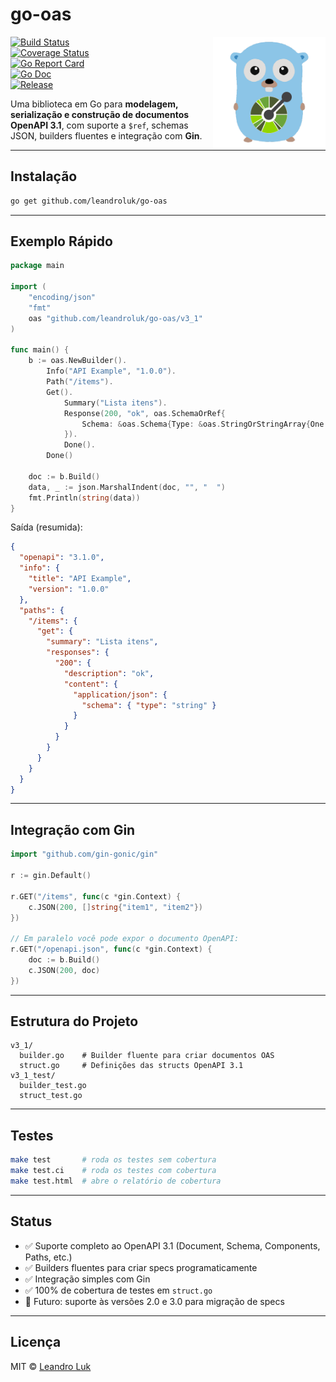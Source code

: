 # go-oas

<img align="right" width="180px" src="https://raw.githubusercontent.com/leandroluk/go-oas/refs/heads/master/assets/go-oas.png">

[![Build Status](https://github.com/leandroluk/go-oas/actions/workflows/ci.yml/badge.svg?branch=master)](https://github.com/leandroluk/go-oas/actions)  
[![Coverage Status](https://img.shields.io/codecov/c/github/leandroluk/go-oas/master.svg)](https://codecov.io/gh/leandroluk/go-oas)  
[![Go Report Card](https://goreportcard.com/badge/github.com/leandroluk/go-oas??1)](https://goreportcard.com/report/github.com/leandroluk/go-oas?1)  
[![Go Doc](https://godoc.org/github.com/leandroluk/go-oas?status.svg)](https://pkg.go.dev/github.com/leandroluk/go-oas)  
[![Release](https://img.shields.io/github/release/leandroluk/go-oas.svg?style=flat-square)](https://github.com/leandroluk/go-oas/releases)  

Uma biblioteca em Go para **modelagem, serialização e construção de documentos OpenAPI 3.1**, com suporte a `$ref`, schemas JSON, builders fluentes e integração com **Gin**.

---

## Instalação

```sh
go get github.com/leandroluk/go-oas
```

---

## Exemplo Rápido

```go
package main

import (
    "encoding/json"
    "fmt"
    oas "github.com/leandroluk/go-oas/v3_1"
)

func main() {
    b := oas.NewBuilder().
        Info("API Example", "1.0.0").
        Path("/items").
        Get().
            Summary("Lista itens").
            Response(200, "ok", oas.SchemaOrRef{
                Schema: &oas.Schema{Type: &oas.StringOrStringArray{One: oas.Ptr("string")}},
            }).
            Done().
        Done()

    doc := b.Build()
    data, _ := json.MarshalIndent(doc, "", "  ")
    fmt.Println(string(data))
}
```

Saída (resumida):

```json
{
  "openapi": "3.1.0",
  "info": {
    "title": "API Example",
    "version": "1.0.0"
  },
  "paths": {
    "/items": {
      "get": {
        "summary": "Lista itens",
        "responses": {
          "200": {
            "description": "ok",
            "content": {
              "application/json": {
                "schema": { "type": "string" }
              }
            }
          }
        }
      }
    }
  }
}
```

---

## Integração com Gin

```go
import "github.com/gin-gonic/gin"

r := gin.Default()

r.GET("/items", func(c *gin.Context) {
    c.JSON(200, []string{"item1", "item2"})
})

// Em paralelo você pode expor o documento OpenAPI:
r.GET("/openapi.json", func(c *gin.Context) {
    doc := b.Build()
    c.JSON(200, doc)
})
```

---

## Estrutura do Projeto

```
v3_1/
  builder.go    # Builder fluente para criar documentos OAS
  struct.go     # Definições das structs OpenAPI 3.1
v3_1_test/
  builder_test.go
  struct_test.go
```

---

## Testes

```sh
make test       # roda os testes sem cobertura
make test.ci    # roda os testes com cobertura
make test.html  # abre o relatório de cobertura
```

---

## Status

- ✅ Suporte completo ao OpenAPI 3.1 (Document, Schema, Components, Paths, etc.)  
- ✅ Builders fluentes para criar specs programaticamente  
- ✅ Integração simples com Gin  
- ✅ 100% de cobertura de testes em `struct.go`  
- 🚧 Futuro: suporte às versões 2.0 e 3.0 para migração de specs

---

## Licença

MIT © [Leandro Luk](https://github.com/leandroluk)
